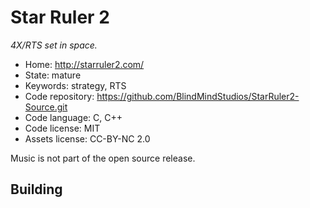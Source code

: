 # Star Ruler 2

_4X/RTS set in space._

- Home: http://starruler2.com/
- State: mature
- Keywords: strategy, RTS
- Code repository: https://github.com/BlindMindStudios/StarRuler2-Source.git
- Code language: C, C++
- Code license: MIT
- Assets license: CC-BY-NC 2.0

Music is not part of the open source release.

## Building


